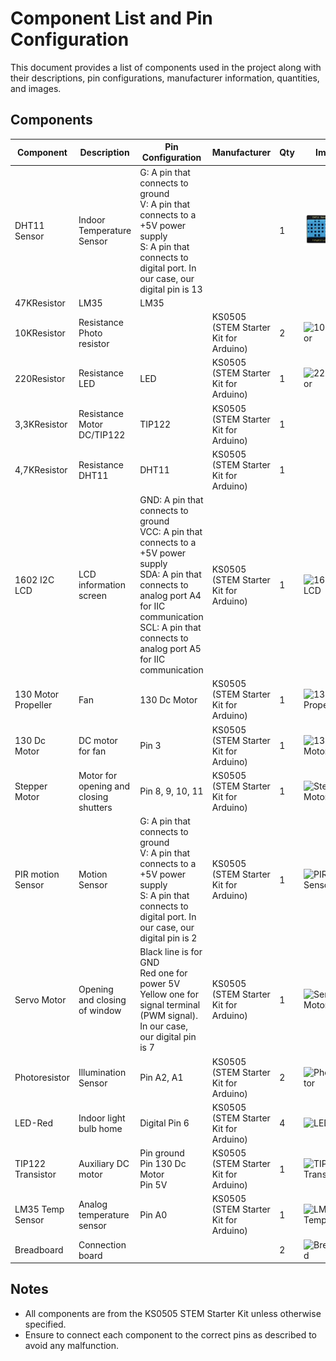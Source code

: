 # Component List and Pin Configuration

This document provides a list of components used in the project along with their descriptions, pin configurations, manufacturer information, quantities, and images.

## Components

| Component          | Description                    | Pin Configuration                                                                                     | Manufacturer                     | Qty | Images  |
|--------------------|--------------------------------|-------------------------------------------------------------------------------------------------------|----------------------------------|-----|---------|
| DHT11 Sensor       | Indoor Temperature Sensor      | G: A pin that connects to ground<br>V: A pin that connects to a +5V power supply<br>S: A pin that connects to digital port. In our case, our digital pin is 13 |                                  | 1   | ![DHT11 Sensor](../doc/images/COMPONENTS_DHT11.png) |
| 47KResistor        | LM35                           | LM35                                                                                                  |                                  |     |         |
| 10KResistor        | Resistance Photo resistor      |                                                                                                       | KS0505 (STEM Starter Kit for Arduino) | 2   | ![10KResistor](image_path) |
| 220Resistor        | Resistance LED                 | LED                                                                                                   | KS0505 (STEM Starter Kit for Arduino) | 1   | ![220Resistor](image_path) |
| 3,3KResistor       | Resistance Motor DC/TIP122     | TIP122                                                                                                | KS0505 (STEM Starter Kit for Arduino) | 1   |         |
| 4,7KResistor       | Resistance DHT11               | DHT11                                                                                                 | KS0505 (STEM Starter Kit for Arduino) | 1   |         |
| 1602 I2C LCD       | LCD information screen         | GND: A pin that connects to ground<br>VCC: A pin that connects to a +5V power supply<br>SDA: A pin that connects to analog port A4 for IIC communication<br>SCL: A pin that connects to analog port A5 for IIC communication | KS0505 (STEM Starter Kit for Arduino) | 1   | ![1602 I2C LCD](image_path) |
| 130 Motor Propeller| Fan                            | 130 Dc Motor                                                                                          | KS0505 (STEM Starter Kit for Arduino) | 1   | ![130 Motor Propeller](image_path) |
| 130 Dc Motor       | DC motor for fan               | Pin 3                                                                                                 | KS0505 (STEM Starter Kit for Arduino) | 1   | ![130 Dc Motor](image_path) |
| Stepper Motor      | Motor for opening and closing shutters | Pin 8, 9, 10, 11                                                                                        | KS0505 (STEM Starter Kit for Arduino) | 1   | ![Stepper Motor](image_path) |
| PIR motion Sensor  | Motion Sensor                  | G: A pin that connects to ground<br>V: A pin that connects to a +5V power supply<br>S: A pin that connects to digital port. In our case, our digital pin is 2  | KS0505 (STEM Starter Kit for Arduino) | 1   | ![PIR motion Sensor](image_path) |
| Servo Motor        | Opening and closing of window  | Black line is for GND<br>Red one for power 5V<br>Yellow one for signal terminal (PWM signal). In our case, our digital pin is 7 | KS0505 (STEM Starter Kit for Arduino) | 1   | ![Servo Motor](image_path) |
| Photoresistor      | Illumination Sensor            | Pin A2, A1                                                                                             | KS0505 (STEM Starter Kit for Arduino) | 2   | ![Photoresistor](image_path) |
| LED-Red            | Indoor light bulb home         | Digital Pin 6                                                                                          | KS0505 (STEM Starter Kit for Arduino) | 4   | ![LED-Red](image_path) |
| TIP122 Transistor  | Auxiliary DC motor             | Pin ground<br>Pin 130 Dc Motor<br>Pin 5V                                                               | KS0505 (STEM Starter Kit for Arduino) | 1   | ![TIP122 Transistor](image_path) |
| LM35 Temp Sensor   | Analog temperature sensor      | Pin A0                                                                                                 | KS0505 (STEM Starter Kit for Arduino) | 1   | ![LM35 Temp Sensor](image_path) |
| Breadboard         | Connection board               |                                                                                                       |                                  | 2   | ![Breadboard](image_path) |

## Notes
- All components are from the KS0505 STEM Starter Kit unless otherwise specified.
- Ensure to connect each component to the correct pins as described to avoid any malfunction.